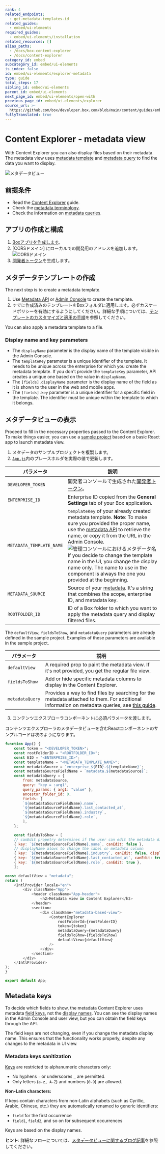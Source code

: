```yaml
---
rank: 4
related_endpoints:
  - get-metadata-templates-id
related_guides:
  - embed/ui-elements
required_guides:
  - embed/ui-elements/installation
related_resources: []
alias_paths:
  - /docs/box-content-explorer
  - /docs/content-explorer
category_id: embed
subcategory_id: embed/ui-elements
is_index: false
id: embed/ui-elements/explorer-metadata
type: guide
total_steps: 17
sibling_id: embed/ui-elements
parent_id: embed/ui-elements
next_page_id: embed/ui-elements/open-with
previous_page_id: embed/ui-elements/explorer
source_url: >-
  https://github.com/box/developer.box.com/blob/main/content/guides/embed/ui-elements/explorer-metadata.md
fullyTranslated: true
---
```

# Content Explorer - metadata view

With Content Explorer you can also display files based on their metadata. The metadata view uses [metadata template][template] and [metadata query][metadata-query] to find the data you want to display.

![メタデータビュー](./images/explorer-view.png)

## 前提条件

* Read the [Content Explorer][explorer] guide.
* Check the [metadata terminology][terminology].
* Check the information on [metadata queries][metadata-query].

## アプリの作成と構成

1. [Boxアプリを作成します][box-app]。
2. \[CORSドメイン] にローカルでの開発用のアドレスを追加します。 ![CORSドメイン](./images/box-app-cors.png)
3. [開発者トークン][token]を生成します。

## メタデータテンプレートの作成

The next step is to create a metadata template.

1. Use [Metadata API][creating-templates-api] or [Admin Console][creating-templates-ui] to create the template.
2. すでに作成済みのテンプレートをBoxフォルダに適用します。必ずカスケードポリシーを有効にするようにしてください。詳細な手順については、[テンプレートのカスタマイズと適用の手順][apply-templates]を参照してください。

<Message type="notice">

You can also apply a metadata template to a file.

</Message>

### Display name and key parameters

* The `displayName` parameter is the display name of the template visible in the Admin Console.
* The `templateKey` parameter is a unique identifier of the template. It needs to be unique across the enterprise for which you create the metadata template. If you don't provide the `templateKey` parameter, API creates a unique one based on the value in `displayName`.
* The `[fields].displayName` parameter is the display name of the field as it is shown to the user in the web and mobile apps.
* The `[fields].key` parameter is a unique identifier for a specific field in the template. The identifier must be unique within the template to which it belongs.

## メタデータビューの表示

Proceed to fill in the necessary properties passed to the Content Explorer. To make things easier, you can use a [sample project][metadata-project] based on a basic React app to launch metadata view.

1. メタデータのサンプルプロジェクトを複製します。
2. [`App.js`][appjs]内のプレースホルダを実際の値で更新します。

| パラメータ                    | 説明                                                                                                                                                                                                                                                                                                                                                                                                                                                        |
| ------------------------ | --------------------------------------------------------------------------------------------------------------------------------------------------------------------------------------------------------------------------------------------------------------------------------------------------------------------------------------------------------------------------------------------------------------------------------------------------------- |
| `DEVELOPER_TOKEN`        | 開発者コンソールで生成された[開発者トークン][token]。                                                                                                                                                                                                                                                                                                                                                                                                                           |
| `ENTERPRISE_ID`          | Enterprise ID copied from the **General Settings** tab of your Box application.                                                                                                                                                                                                                                                                                                                                                                           |
| `METADATA_TEMPLATE_NAME` | `templateKey` of your already created metadata template. **Note**: To make sure you provided the proper name, use the [metadata API][get-template] to retrieve the name, or copy it from the URL in the Admin Console. ![管理コンソールにおけるメタデータ名](./images/metadata-template-name.png) If you decide to change the template name in the UI, you change the display name only. The name to use in the component is always the one you provided at the beginning. |
| `METADATA_SOURCE`        | Source of your [metadata][source]. It's a string that combines the scope, enterprise ID, and metadata key.                                                                                                                                                                                                                                                                                                                                                |
| `ROOTFOLDER_ID`          | ID of a Box folder to which you want to apply the metadata query and display filtered files.                                                                                                                                                                                                                                                                                                                                                              |

The `defaultView`, `fieldsToShow`, and `metadataQuery` parameters are already defined in the sample project. Examples of these parameters are available in the sample project.

| パラメータ           | 説明                                                                                                                                                             |
| --------------- | -------------------------------------------------------------------------------------------------------------------------------------------------------------- |
| `defaultView`   | A required prop to paint the metadata view. If it's not provided, you get the regular file view.                                                               |
| `fieldsToShow`  | Add or hide specific metadata columns to display in the Content Explorer.                                                                                      |
| `metadataQuery` | Provides a way to find files by searching for the metadata attached to them. For additional information on metadata queries, see [this guide][metadata-query]. |

3. コンテンツエクスプローラコンポーネントに必須パラメータを渡します。

コンテンツエクスプローラのメタデータビューを含むReactコンポーネントのサンプルコードは次のようになります。

```js
function App() {
    const token = "<DEVELOPER_TOKEN>";
    const rootFolderID = "<ROOTFOLDER_ID>";
    const EID = "<ENTERPRISE_ID>";
    const templateName = "<METADATA_TEMPLATE_NAME>";
    const metadataSource = `enterprise_${EID}.${templateName}`;
    const metadataSourceFieldName = `metadata.${metadataSource}`;
    const metadataQuery = {
    	from: metadataSource,
    	query: "key = :arg1",
    	query_params: { arg1: "value" },
    	ancestor_folder_id: 0,
    	fields: [
        `${metadataSourceFieldName}.name`,
        `${metadataSourceFieldName}.last_contacted_at`,
        `${metadataSourceFieldName}.industry`,
        `${metadataSourceFieldName}.role`,
        ],
    };

    const fieldsToShow = [
    // canEdit propetry determines if the user can edit the metadata directly from Content Explorer component
    { key: `${metadataSourceFieldName}.name`, canEdit: false },
    // displayName alows to change the label on metadata column
    { key: `${metadataSourceFieldName}.industry`, canEdit: false, displayName: "alias" },
    { key: `${metadataSourceFieldName}.last_contacted_at`, canEdit: true },
    { key: `${metadataSourceFieldName}.role`, canEdit: true },
    ];

const defaultView = "metadata";
return (
    <IntlProvider locale="en">
        <div className="App">
            <header className="App-header">
                <h2>Metadata view in Content Explorer</h2>
            </header>
            <section>
                <div className="metadata-based-view">
                    <ContentExplorer
                        rootFolderId={rootFolderID}
                        token={token}
                        metadataQuery={metadataQuery}
                        fieldsToShow={fieldsToShow}
                        defaultView={defaultView}
                    />
                </div>
            </section>
        </div>
    </IntlProvider>
);
}

export default App;

```

## Metadata keys

To decide which fields to show, the metadata Content Explorer uses metadata [field keys][field-key], not the [display names][display-name]. You can see the display names in the Admin Console and user view, but you can obtain the field keys through the API.

The field keys are not changing, even if you change the metadata display name. This ensures that the functionality works properly, despite any changes to the metadata in UI view.

### Metadata keys sanitization

[Keys][field-key] are restricted to alphanumeric characters only:

* No hyphens `-` or underscores `_` are permitted.
* Only letters (`a-z, A-Z`) and numbers (`0-9`) are allowed.

**Non-Latin characters:**

If keys contain characters from non-Latin alphabets (such as Cyrillic, Arabic, Chinese, etc.) they are automatically renamed to generic identifiers:

* `field` for the first occurrence
* `field1`, `field2`, and so on for subsequent occurrences

Keys are based on the display names.

<Message type="notice">

**ヒント**: 詳細なフローについては、[メタデータビューに関するブログ記事][blogpost]を参照してください。

</Message>

[terminology]: g://metadata/#metadata-terminology

[template]: r://get-metadata-templates-id

[explorer]: g:///embed/ui-elements/explorer

[blogpost]: https://medium.com/box-developer-blog/metadata-view-in-box-content-explorer-4978e47e97e9

[creating-templates-api]: g:///metadata/templates/create

[creating-templates-ui]: https://support.box.com/hc/en-us/articles/360044194033-Customizing-Metadata-Templates

[appjs]: https://github.com/box-community/content-explorer-metadata/blob/main/src/App.js

[box-app]: g:///applications/app-types

[token]: g://authentication/tokens/developer-tokens

[apply-templates]: https://support.box.com/hc/en-us/articles/360044196173-Using-Metadata

[metadata-project]: https://github.com/box-community/content-explorer-metadata/tree/main

[get-template]: e://metadata/templates/get/#get-a-metadata-template-by-name

[metadata-query]: g://metadata/queries

[get-id]: e://get-metadata-templates-id-id-schema/

[field-key]: e://post-metadata-templates-schema/#param-fields-key

[display-name]: e://post-metadata-templates-schema/#param-fields-displayName

[source]: g://metadata/scopes
